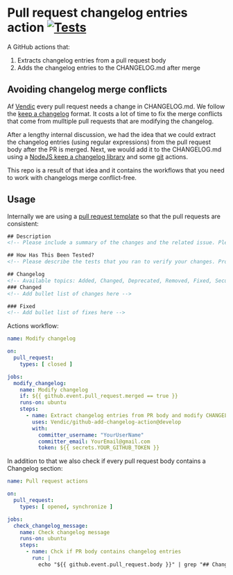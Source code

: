 # Pull request changelog entries action [![Tests](https://github.com/Vendic/github-add-changelog-action/actions/workflows/tests.yml/badge.svg)](https://github.com/Vendic/github-add-changelog-action/actions/workflows/tests.yml)
A GitHub actions that:
1. Extracts changelog entries from a pull request body
2. Adds the changelog entries to the CHANGELOG.md after merge

## Avoiding changelog merge conflicts
Af [Vendic](https://vendic.nl/) every pull request needs a change in CHANGELOG.md. We follow the [keep a changelog](https://keepachangelog.com/en/1.0.0/) format. It costs a lot of time to fix the merge conflicts that come from mulltiple pull requests that are modifying the changelog.

After a lengthy internal discussion, we had the idea that we could extract the changelog entries (using regular expressions) from the pull request body after the PR is merged. Next, we would add it to the CHANGELOG.md using a [NodeJS keep a changelog library](https://github.com/oscarotero/keep-a-changelog) and some [git](https://www.npmjs.com/package/simple-git) actions. 

This repo is a result of that idea and it contains the workflows that you need to work with changelogs merge conflict-free.

## Usage
Internally we are using a [pull request template](https://docs.github.com/en/communities/using-templates-to-encourage-useful-issues-and-pull-requests/creating-a-pull-request-template-for-your-repository) so that the pull requests are consistent:
```html
## Description
<!-- Please include a summary of the changes and the related issue. Please also include relevant context. -->

## How Has This Been Tested?
<!-- Please describe the tests that you ran to verify your changes. Provide instructions so we can reproduce. Please also list any relevant details for your test configuration -->

## Changelog
<!-- Available topics: Added, Changed, Deprecated, Removed, Fixed, Security -->
### Changed
<!-- Add bullet list of changes here -->

### Fixed
<!-- Add bullet list of fixes here -->
```

Actions workflow:
```yml
name: Modify changelog

on:
  pull_request:
    types: [ closed ]

jobs:
  modify_changelog:
    name: Modify changelog
    if: ${{ github.event.pull_request.merged == true }}
    runs-on: ubuntu
    steps:
      - name: Extract changelog entries from PR body and modify CHANGELOG.md
        uses: Vendic/github-add-changelog-action@develop
        with:
          committer_username: "YourUserName"
          committer_email: YourEmail@gmail.com
          token: ${{ secrets.YOUR_GITHUB_TOKEN }}
```

In addition to that we also check if every pull request body contains a Changelog section:
```yml
name: Pull request actions

on:
  pull_request:
    types: [ opened, synchronize ]

jobs:
  check_changelog_message:
    name: Check changelog message
    runs-on: ubuntu
    steps:
      - name: Chck if PR body contains changelog entries
        run: |
          echo "${{ github.event.pull_request.body }}" | grep "## Changelog"
```
